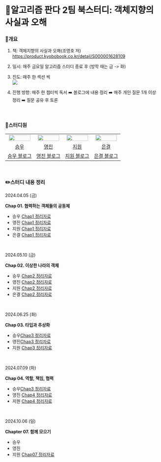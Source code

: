 # 🐼알고리즘 판다 2팀 북스터디: 객체지향의 사실과 오해

### 📖개요

1. 책: 객체지향의 사실과 오해(조영호 저) <br>
<https://product.kyobobook.co.kr/detail/S000001628109>

2. 일시: 매주 금요일 알고리즘 스터디 종료 후 (방학 때는 금 -> 화)
3. 진도: 매주 한 섹션 씩<br>
<img src="![커리큘럼](https://github.com/user-attachments/assets/bef06816-6730-4fcd-9d55-87cedc3071ec)
">

4. 진행 방향: 매주 한 챕터씩 독서 ➡️ 블로그에 내용 정리 ➡️ 매주 개인 질문 1개 이상 정리 ➡️ 질문 공유 후 토론

<br>


### 🤸스터디원

<table align="center">
<tr align="center">
<td><img src="https://avatars.githubusercontent.com/u/92345780?v=4" style="width:95%;"></td>
<td><img src="https://avatars.githubusercontent.com/u/156926628?v=4" style="width:95%;"></td>
<td><img src="https://avatars.githubusercontent.com/u/129071350?v=4" style="width:95%; "></td>
<td><img src="https://avatars.githubusercontent.com/u/156886769?v=4" style="width:95%; "></td>
</tr>


<tr align="center">
<td><a href="https://github.com/baikseungwoo">승우</td>
<td><a href="https://github.com/J0725">영진</td>
<td><a href="https://github.com/orieasy1">지원</td>
<td><a href="https://github.com/s21versurfer">은결</td>
</tr>


<tr align="center">
<td><a href="https://velog.io/@swbaik01/posts">승우 블로그</td>
<td><a href="https://velog.io/@younjin_02/posts">영진 블로그</td>
<td><a href="https://easy1nhard2.tistory.com/">지원 블로그</td>
<td><a href="https://sillaboratory.tistory.com/">은결 블로그</td>
</tr>
</table>
  
<br>

### ✏️스터디 내용 정리

2024.04.05 (금)

**Chap 01. 협력하는 객체들의 공동체**

* 승우 <a href="https://velog.io/@swbaik01/객체지향의-사실과-오해-1장-협력하는-객체들의-공동체">Chap1 정리자료</a>
* 영진 <a href="https://velog.io/@younjin_02/%EA%B0%9D%EC%B2%B4%EC%A7%80%ED%96%A5%EC%9D%98-%EC%82%AC%EC%8B%A4%EA%B3%BC-%EC%98%A4%ED%95%B4-01.-%ED%98%91%EB%A0%A5%ED%95%98%EB%8A%94-%EA%B0%9D%EC%B2%B4%EB%93%A4%EC%9D%98-%EA%B3%B5%EB%8F%99%EC%B2%B4">Chap1 정리자료</a>
* 지원 [Chap1 정리자료](https://easy1nhard2.tistory.com/3)
* 은결 <a href="https://sillaboratory.tistory.com/2">Chap1 정리자료</a>
<br>

2024.05.10 (금)

**Chap 02. 이상한 나라의 객체**

* 승우 <a href="https://velog.io/@swbaik01/객체지향의-사실과-오해-2장">Chap2 정리자료<a/>
* 영진 <a href="https://velog.io/@younjin_02/%EA%B0%9D%EC%B2%B4%EC%A7%80%ED%96%A5%EC%9D%98-%EC%82%AC%EC%8B%A4%EA%B3%BC-%EC%98%A4%ED%95%B4-02.-%EC%9D%B4%EC%83%81%ED%95%9C-%EB%82%98%EB%9D%BC%EC%9D%98-%EA%B0%9D%EC%B2%B4">Chap2 정리자료</a>
* 지원 [Chap2 정리자료](https://easy1nhard2.tistory.com/9)
* 은결 <a href="https://sillaboratory.tistory.com/3">Chap2 정리자료<a/>
<br>

2024.06.25 (화)

**Chap 03. 타입과 추상화**

* 승우<a href="https://velog.io/@swbaik01/객체지향의-사실과-오해">Chap3 정리자료<a/>
* 영진<a href="https://velog.io/@younjin_02/%EA%B0%9D%EC%B2%B4%EC%A7%80%ED%96%A5%EC%9D%98-%EC%82%AC%EC%8B%A4%EA%B3%BC-%EC%98%A4%ED%95%B4-03.-%ED%83%80%EC%9E%85%EA%B3%BC-%EC%B6%94%EC%83%81%ED%99%94">Chap3 정리자료</a>
* 지원 [Chap3 정리자료](https://easy1nhard2.tistory.com/11)
<br>

2024.07.09 (화)

**Chap 04. 역할, 책임, 협력**

* 승우<a href="https://velog.io/@swbaik01/객체지향의-사실과-오해-3장">Chap3 정리자료<a/>
* 영진 <a href="https://velog.io/@younjin_02/%EA%B0%9D%EC%B2%B4%EC%A7%80%ED%96%A5%EC%9D%98-%EC%82%AC%EC%8B%A4%EA%B3%BC-%EC%98%A4%ED%95%B4-04.-%EC%97%AD%ED%95%A0-%EC%B1%85%EC%9E%84-%ED%98%91%EB%A0%A5">Chap4 정리자료</a>
* 지원 [Chap4 정리자료](https://easy1nhard2.tistory.com/12)
<br>

2024.10.06 (일)

**Chapter 07. 함께 모으기**

* 승우
* 영진
* 지원 [Chap07 정리자료](https://easy1nhard2.tistory.com/25)
